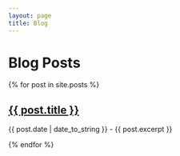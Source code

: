 ```yaml
---
layout: page
title: Blog
---
```

# Blog Posts

{% for post in site.posts %}
  <h2><a href="{{ post.url }}">{{ post.title }}</a></h2>
  <p>{{ post.date | date_to_string }} - {{ post.excerpt }}</p>
{% endfor %}
